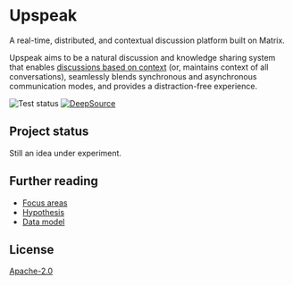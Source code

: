 # Upspeak

A real-time, distributed, and contextual discussion platform built on Matrix.

Upspeak aims to be a natural discussion and knowledge sharing system that enables [discussions based on context](context.md) (or, maintains context of all conversations), seamlessly blends synchronous and asynchronous communication modes, and provides a distraction-free experience.

![Test status](https://github.com/upspeak/upspeak/workflows/Test/badge.svg) [![DeepSource](https://static.deepsource.io/deepsource-badge-light-mini.svg)](https://deepsource.io/gh/upspeak/upspeak/?ref=repository-badge)

## Project status

Still an idea under experiment.

## Further reading

- [Focus areas](docs/focus-areas)
- [Hypothesis](docs/hypothesis)
- [Data model](docs/data-model)

## License

[Apache-2.0](https://www.apache.org/licenses/LICENSE-2.0)
